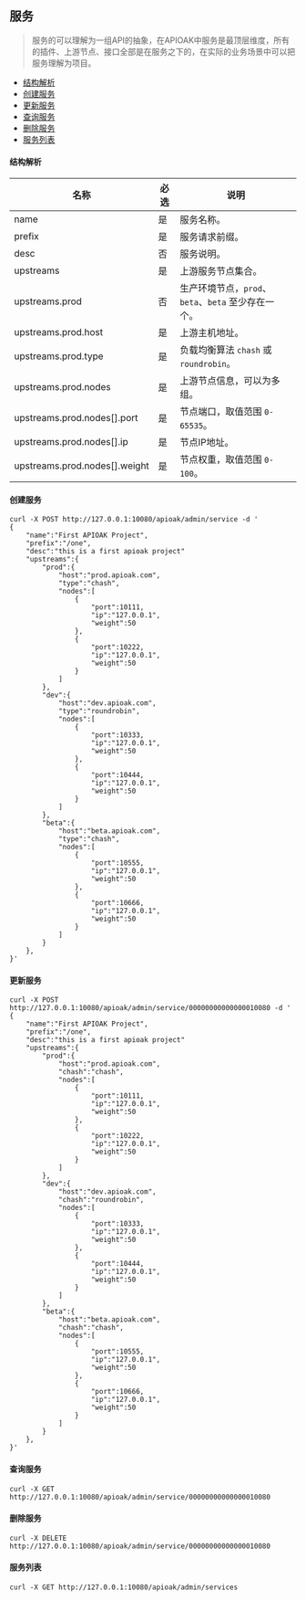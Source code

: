 ## 服务

> 服务的可以理解为一组API的抽象，在APIOAK中服务是最顶层维度，所有的插件、上游节点、接口全部是在服务之下的，在实际的业务场景中可以把服务理解为项目。

- [结构解析](#结构解析)
- [创建服务](#创建服务)
- [更新服务](#更新服务)
- [查询服务](#查询服务)
- [删除服务](#删除服务)
- [服务列表](#服务列表)

#### 结构解析
|名称|必选|说明|
|---|---|---|
|name                          |是| 服务名称。|
|prefix                        |是| 服务请求前缀。|
|desc                          |否| 服务说明。|
|upstreams                     |是| 上游服务节点集合。|
|upstreams.prod                |否| 生产环境节点，`prod`、`beta`、`beta` 至少存在一个。|
|upstreams.prod.host           |是| 上游主机地址。|
|upstreams.prod.type           |是| 负载均衡算法 `chash` 或 `roundrobin`。|
|upstreams.prod.nodes          |是| 上游节点信息，可以为多组。|
|upstreams.prod.nodes[].port   |是| 节点端口，取值范围 `0-65535`。|
|upstreams.prod.nodes[].ip     |是| 节点IP地址。|
|upstreams.prod.nodes[].weight |是| 节点权重，取值范围 `0-100`。|

#### 创建服务
```shell
curl -X POST http://127.0.0.1:10080/apioak/admin/service -d '
{
    "name":"First APIOAK Project",
    "prefix":"/one",
    "desc":"this is a first apioak project"
    "upstreams":{
        "prod":{
            "host":"prod.apioak.com",
            "type":"chash",
            "nodes":[
                {
                    "port":10111,
                    "ip":"127.0.0.1",
                    "weight":50
                },
                {
                    "port":10222,
                    "ip":"127.0.0.1",
                    "weight":50
                }
            ]
        },
        "dev":{
            "host":"dev.apioak.com",
            "type":"roundrobin",
            "nodes":[
                {
                    "port":10333,
                    "ip":"127.0.0.1",
                    "weight":50
                },
                {
                    "port":10444,
                    "ip":"127.0.0.1",
                    "weight":50
                }
            ]
        },
        "beta":{
            "host":"beta.apioak.com",
            "type":"chash",
            "nodes":[
                {
                    "port":10555,
                    "ip":"127.0.0.1",
                    "weight":50
                },
                {
                    "port":10666,
                    "ip":"127.0.0.1",
                    "weight":50
                }
            ]
        }
    },
}'
```

#### 更新服务
```shell
curl -X POST http://127.0.0.1:10080/apioak/admin/service/00000000000000010080 -d '
{
    "name":"First APIOAK Project",
    "prefix":"/one",
    "desc":"this is a first apioak project"
    "upstreams":{
        "prod":{
            "host":"prod.apioak.com",
            "chash":"chash",
            "nodes":[
                {
                    "port":10111,
                    "ip":"127.0.0.1",
                    "weight":50
                },
                {
                    "port":10222,
                    "ip":"127.0.0.1",
                    "weight":50
                }
            ]
        },
        "dev":{
            "host":"dev.apioak.com",
            "chash":"roundrobin",
            "nodes":[
                {
                    "port":10333,
                    "ip":"127.0.0.1",
                    "weight":50
                },
                {
                    "port":10444,
                    "ip":"127.0.0.1",
                    "weight":50
                }
            ]
        },
        "beta":{
            "host":"beta.apioak.com",
            "chash":"chash",
            "nodes":[
                {
                    "port":10555,
                    "ip":"127.0.0.1",
                    "weight":50
                },
                {
                    "port":10666,
                    "ip":"127.0.0.1",
                    "weight":50
                }
            ]
        }
    },
}'
```

#### 查询服务
```shell
curl -X GET http://127.0.0.1:10080/apioak/admin/service/00000000000000010080
```

#### 删除服务
```shell
curl -X DELETE http://127.0.0.1:10080/apioak/admin/service/00000000000000010080
```

#### 服务列表
```shell
curl -X GET http://127.0.0.1:10080/apioak/admin/services
```
